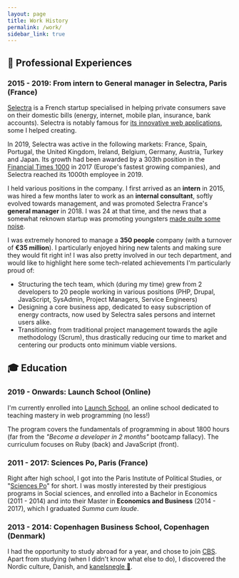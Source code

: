 ```yaml
---
layout: page
title: Work History
permalink: /work/
sidebar_link: true
---
```


## 💼 Professional Experiences

### 2015 - 2019: From intern to General manager in Selectra, Paris (France)

[Selectra](https://selectra.info) is a French startup specialised in helping private 
consumers save on their domestic bills (energy, internet, mobile plan,
insurance, bank accounts). Selectra is notably famous for
[its innovative web applications](https://comparateur.selectra.info),
some I helped creating. 

In 2019, Selectra was active in the following markets: France, Spain, 
Portugal, the United Kingdom, Ireland, Belgium, Germany, Austria, Turkey
and Japan. Its growth had been awarded by a 303th position in the 
[Financial Times 1000](https://ig.ft.com/ft-1000/) in 2017 (Europe's fastest 
growing companies), and  Selectra reached its 1000th employee in 2019.

I held various positions in the company. I first arrived as an **intern** in 
2015, was hired a few months later to work as an **internal consultant**, 
softly evolved towards management, and was promoted Selectra France's
**general manager** in 2018. I was 24 at that time, and the news that a
somewhat reknown startup was promoting youngsters 
[made quite some noise](https://start.lesechos.fr/startups/actu-startups/25-ans-juliette-sinibardy-est-nommee-dg-de-selectra-france-13576.php). 

I was extremely honored to manage a **350 people** company (with 
a turnover of **€35 million**). I particularly enjoyed hiring new talents and
making sure they would fit right in! I was also pretty involved in our tech 
department, and would like to highlight here some tech-related achievements 
I'm particularly proud of:
- Structuring the tech team, which (during my time) grew from 2 developers
to 20 people working in various positions (PHP, Drupal, JavaScript, SysAdmin, 
Project Managers, Service Engineers)
- Designing a core business app, dedicated to easy subscription of energy 
contracts, now used by Selectra sales persons and internet users alike.
- Transitioning from traditional project management towards the 
agile methodology (Scrum), thus drastically reducing our time to market
and centering our products onto minimum viable versions.


## 🎓 Education

### 2019 - Onwards: Launch School (Online)

I'm currently enrolled into [Launch School](https://launchschool.com), an online
school dedicated to teaching mastery in web programming (no less!)

The program covers the fundamentals of programming in about 1800 hours
(far from the *"Become a developer in 2 months"* bootcamp fallacy). The
curriculum focuses on Ruby (back) and JavaScript (front).

### 2011 - 2017: Sciences Po, Paris (France)

Right after high school, I got into the Paris Institute of Political
Studies, or "[Sciences Po](https://sciencespo.fr)" for short. I was mostly
interested by their prestigious programs in Social sciences, and enrolled into
a Bachelor in Economics (2011 - 2014) and into their Master in **Economics and 
Business** (2014 - 2017), which I graduated *Summa cum laude*.

### 2013 - 2014: Copenhagen Business School, Copenhagen (Denmark)

I had the opportunity to study abroad for a year, and chose to join 
[CBS](https://www.cbs.dk/en). Apart from studying (when I didn't know what 
else to do), I discovered the Nordic culture, Danish, and 
[kanelsnegle 🍪](https://scandinaviadreaming.files.wordpress.com/2014/09/les-kanelsgnels-danois.jpg?w=660).